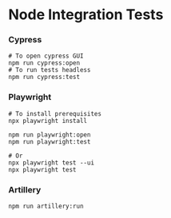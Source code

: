 # Node Integration Tests

### Cypress
```
# To open cypress GUI
npm run cypress:open
# To run tests headless
npm run cypress:test
```

### Playwright
```
# To install prerequisites
npx playwright install

npm run playwright:open
npm run playwright:test

# Or
npx playwright test --ui
npx playwright test
```


### Artillery

```
npm run artillery:run
```